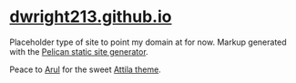 # [dwright213.github.io](http://danwright.co)
Placeholder type of site to point my domain at for now. Markup generated with the [Pelican static site generator](https://blog.getpelican.com/).

Peace to [Arul](https://github.com/arulrajnet) for the sweet [Attila theme](https://github.com/arulrajnet/attila).